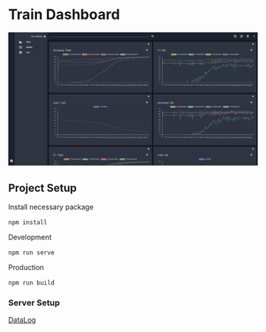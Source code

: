 # Train Dashboard

![TrainDashboard](/document/TrainDashboard.JPG)

## Project Setup

Install necessary package

```
npm install
```

Development

```
npm run serve
```

Production

```
npm run build
```

### Server Setup

[DataLog](https://github.com/Jack-GVDL/DataLog)

